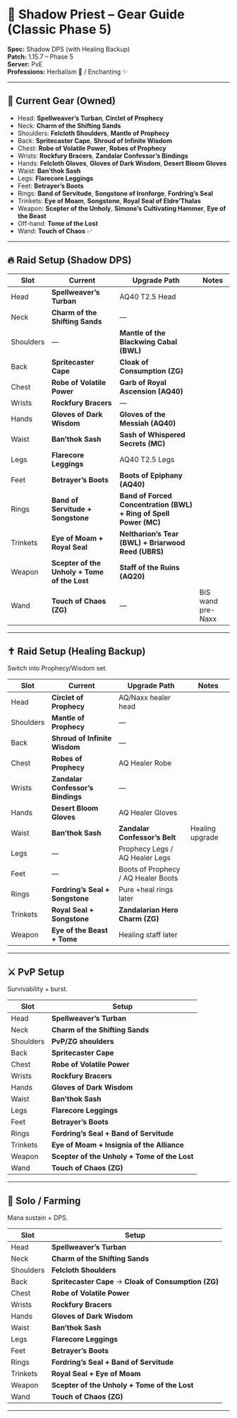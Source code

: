 # 🔮 Shadow Priest – Gear Guide (Classic Phase 5)

**Spec:** Shadow DPS (with Healing Backup)  
**Patch:** 1.15.7 – Phase 5  
**Server:** PvE  
**Professions:** Herbalism 🌿 / Enchanting ✨  

---

## 🎒 Current Gear (Owned)
- Head: **Spellweaver’s Turban**, **Circlet of Prophecy**  
- Neck: **Charm of the Shifting Sands**  
- Shoulders: **Felcloth Shoulders**, **Mantle of Prophecy**  
- Back: **Spritecaster Cape**, **Shroud of Infinite Wisdom**  
- Chest: **Robe of Volatile Power**, **Robes of Prophecy**  
- Wrists: **Rockfury Bracers**, **Zandalar Confessor’s Bindings**  
- Hands: **Felcloth Gloves**, **Gloves of Dark Wisdom**, **Desert Bloom Gloves**  
- Waist: **Ban’thok Sash**  
- Legs: **Flarecore Leggings**  
- Feet: **Betrayer’s Boots**  
- Rings: **Band of Servitude**, **Songstone of Ironforge**, **Fordring’s Seal**  
- Trinkets: **Eye of Moam**, **Songstone**, **Royal Seal of Eldre’Thalas**  
- Weapon: **Scepter of the Unholy**, **Simone’s Cultivating Hammer**, **Eye of the Beast**  
- Off-hand: **Tome of the Lost**  
- Wand: **Touch of Chaos** ✅  

---

## 🔥 Raid Setup (Shadow DPS)
| Slot | Current | Upgrade Path | Notes |
|------|---------|--------------|-------|
| Head | **Spellweaver’s Turban** | AQ40 T2.5 Head | |
| Neck | **Charm of the Shifting Sands** | — | |
| Shoulders | — | **Mantle of the Blackwing Cabal (BWL)** | |
| Back | **Spritecaster Cape** | **Cloak of Consumption (ZG)** | |
| Chest | **Robe of Volatile Power** | **Garb of Royal Ascension (AQ40)** | |
| Wrists | **Rockfury Bracers** | — | |
| Hands | **Gloves of Dark Wisdom** | **Gloves of the Messiah (AQ40)** | |
| Waist | **Ban’thok Sash** | **Sash of Whispered Secrets (MC)** | |
| Legs | **Flarecore Leggings** | AQ40 T2.5 Legs | |
| Feet | **Betrayer’s Boots** | **Boots of Epiphany (AQ40)** | |
| Rings | **Band of Servitude + Songstone** | **Band of Forced Concentration (BWL) + Ring of Spell Power (MC)** | |
| Trinkets | **Eye of Moam + Royal Seal** | **Neltharion’s Tear (BWL) + Briarwood Reed (UBRS)** | |
| Weapon | **Scepter of the Unholy + Tome of the Lost** | **Staff of the Ruins (AQ20)** | |
| Wand | **Touch of Chaos (ZG)** | — | BiS wand pre-Naxx |

---

## ✝️ Raid Setup (Healing Backup)
Switch into Prophecy/Wisdom set.

| Slot | Current | Upgrade Path | Notes |
|------|---------|--------------|-------|
| Head | **Circlet of Prophecy** | AQ/Naxx healer head | |
| Shoulders | **Mantle of Prophecy** | — | |
| Back | **Shroud of Infinite Wisdom** | — | |
| Chest | **Robes of Prophecy** | AQ Healer Robe | |
| Wrists | **Zandalar Confessor’s Bindings** | — | |
| Hands | **Desert Bloom Gloves** | AQ Healer Gloves | |
| Waist | **Ban’thok Sash** | **Zandalar Confessor’s Belt** | Healing upgrade |
| Legs | — | Prophecy Legs / AQ Healer Legs | |
| Feet | — | Boots of Prophecy / AQ Healer Boots | |
| Rings | **Fordring’s Seal + Songstone** | Pure +heal rings later | |
| Trinkets | **Royal Seal + Songstone** | **Zandalarian Hero Charm (ZG)** | |
| Weapon | **Eye of the Beast + Tome** | Healing staff later | |

---

## ⚔️ PvP Setup
Survivability + burst.

| Slot | Setup |
|------|-------|
| Head | **Spellweaver’s Turban** |
| Neck | **Charm of the Shifting Sands** |
| Shoulders | **PvP/ZG shoulders** |
| Back | **Spritecaster Cape** |
| Chest | **Robe of Volatile Power** |
| Wrists | **Rockfury Bracers** |
| Hands | **Gloves of Dark Wisdom** |
| Waist | **Ban’thok Sash** |
| Legs | **Flarecore Leggings** |
| Feet | **Betrayer’s Boots** |
| Rings | **Fordring’s Seal + Band of Servitude** |
| Trinkets | **Eye of Moam + Insignia of the Alliance** |
| Weapon | **Scepter of the Unholy + Tome of the Lost** |
| Wand | **Touch of Chaos (ZG)** |

---

## 🌿 Solo / Farming
Mana sustain + DPS.

| Slot | Setup |
|------|-------|
| Head | **Spellweaver’s Turban** |
| Neck | **Charm of the Shifting Sands** |
| Shoulders | **Felcloth Shoulders** |
| Back | **Spritecaster Cape** → **Cloak of Consumption (ZG)** |
| Chest | **Robe of Volatile Power** |
| Wrists | **Rockfury Bracers** |
| Hands | **Gloves of Dark Wisdom** |
| Waist | **Ban’thok Sash** |
| Legs | **Flarecore Leggings** |
| Feet | **Betrayer’s Boots** |
| Rings | **Fordring’s Seal + Band of Servitude** |
| Trinkets | **Royal Seal + Eye of Moam** |
| Weapon | **Scepter of the Unholy + Tome of the Lost** |
| Wand | **Touch of Chaos (ZG)** |

---
